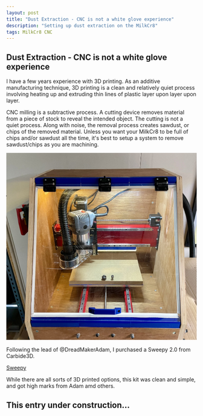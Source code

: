 ```yaml
---
layout: post
title: "Dust Extraction - CNC is not a white glove experience"
description: "Setting up dust extraction on the MilkCr8"
tags: MilkCr8 CNC
---
```

## Dust Extraction - CNC is not a white glove experience

I have a few years experience with 3D printing.  As an additive manufacturing technique, 3D printing is a clean and relatively quiet process involving heating up and extruding thin lines of plastic layer upon layer upon layer.  

CNC milling is a subtractive process.  A cutting device removes material from a piece of stock to reveal the intended object.  The cutting is not a quiet process.  Along with noise, the removal process creates sawdust, or chips of the removed material.  Unless you want your MilkCr8 to be full of chips and/or sawdust all the time, it's best to setup a system to remove sawdust/chips as you are machining.

![MilkCr8 Dust Extraction](/assets/images/VacuumHose.jpeg)

Following the lead of @DreadMakerAdam, I purchased a Sweepy 2.0 from Carbide3D. 

[Sweepy](https://shop.carbide3d.com/collections/accessories/products/sweepy-2-0-dust-boot?variant=32975720972349)

While there are all sorts of 3D printed options, this kit was clean and simple, and got high marks from Adam amd others.

## This entry under construction...
